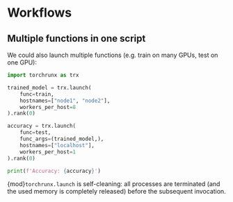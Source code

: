 # Workflows

## Multiple functions in one script

We could also launch multiple functions (e.g. train on many GPUs, test on one GPU):

```python
import torchrunx as trx

trained_model = trx.launch(
    func=train,
    hostnames=["node1", "node2"],
    workers_per_host=8
).rank(0)

accuracy = trx.launch(
    func=test,
    func_args=(trained_model,),
    hostnames=["localhost"],
    workers_per_host=1
).rank(0)

print(f'Accuracy: {accuracy}')
```

{mod}`torchrunx.launch` is self-cleaning: all processes are terminated (and the used memory is completely released) before the subsequent invocation.
